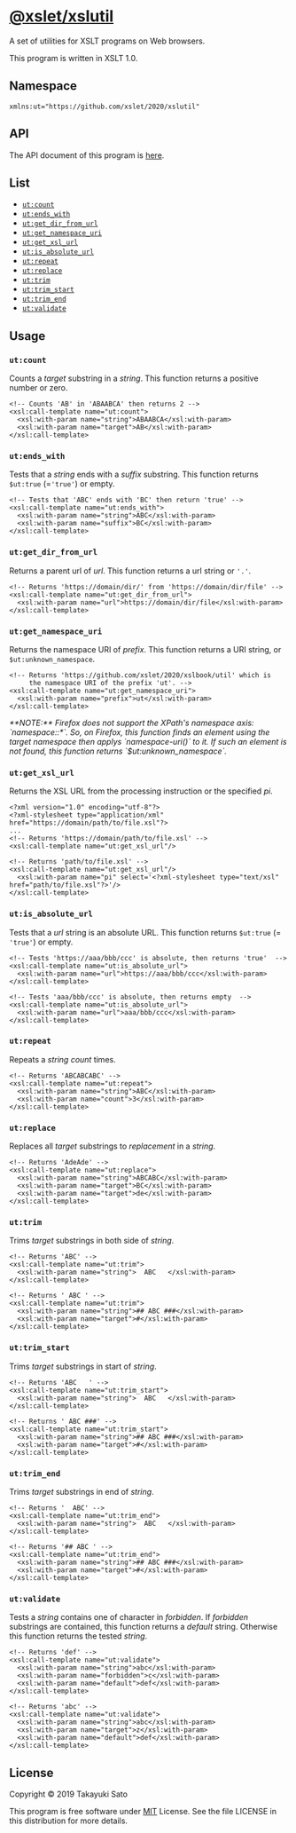 # [@xslet/xslutil](https://github.com/xslet/xslutil)

A set of utilities for XSLT programs on Web browsers.

This program is written in XSLT 1.0.

## Namespace

`xmlns:ut="https://github.com/xslet/2020/xslutil"`

## API

The API document of this program is [here](https://xslet.github.io/xslutil/api/xslutil.xml).

## List

* [`ut:count`](#usage_count)
* [`ut:ends_with`](#usage_ends_with)
* [`ut:get_dir_from_url`](#usage_get_dir_from_url)
* [`ut:get_namespace_uri`](#usage_get_namespace_uri)
* [`ut:get_xsl_url`](#usage_get_xsl_url)
* [`ut:is_absolute_url`](#usage_is_absolute_url)
* [`ut:repeat`](#usage_repeat)
* [`ut:replace`](#usage_replace)
* [`ut:trim`](#usage_trim)
* [`ut:trim_start`](#usage_trim_start)
* [`ut:trim_end`](#usage_trim_end)
* [`ut:validate`](#usage_validate)

## Usage

<a name="usage_count"></a>
### `ut:count`

Counts a *target* substring in a *string*.
This function returns a positive number or zero.

```
<!-- Counts 'AB' in 'ABAABCA' then returns 2 -->
<xsl:call-template name="ut:count">
  <xsl:with-param name="string">ABAABCA</xsl:with-param>
  <xsl:with-param name="target">AB</xsl:with-param>
</xsl:call-template>
```

<a name="usage_ends_with"></a>
### `ut:ends_with`

Tests that a *string* ends with a *suffix* substring.
This function returns `$ut:true` (=`'true'`) or empty.

```
<!-- Tests that 'ABC' ends with 'BC' then return 'true' -->
<xsl:call-template name="ut:ends_with">
  <xsl:with-param name="string">ABC</xsl:with-param>
  <xsl:with-param name="suffix">BC</xsl:with-param>
</xsl:call-template>
```

<a name="usage_get_dir_from_url"></a>
### `ut:get_dir_from_url`

Returns a parent url of *url*.
This function returns a url string or `'.'`.

```
<!-- Returns 'https://domain/dir/' from 'https://domain/dir/file' -->
<xsl:call-template name="ut:get_dir_from_url">
  <xsl:with-param name="url">https://domain/dir/file</xsl:with-param>
</xsl:call-template>
``` 

<a name="usage_get_namespace_uri"></a>
### `ut:get_namespace_uri`

Returns the namespace URI of *prefix*.
This function returns a URI string, or `$ut:unknown_namespace`.

```
<!-- Returns 'https://github.com/xslet/2020/xslbook/util' which is
     the namespace URI of the prefix 'ut'. -->
<xsl:call-template name="ut:get_namespace_uri">
  <xsl:with-param name="prefix">ut</xsl:with-param>
</xsl:call-template>
```

<i>
**NOTE:**
Firefox does not support the XPath's namespace axis: `namespace::*`.
So, on Firefox, this function finds an element using the target namespace then applys `namespace-uri()` to it.
If such an element is not found, this function returns `$ut:unknown_namespace`.
</i>

<a name="usage_get_xsl_url"></a>
### `ut:get_xsl_url`

Returns the XSL URL from the processing instruction or the specified *pi*.

```
<?xml version="1.0" encoding="utf-8"?>
<?xml-stylesheet type="application/xml" href="https://domain/path/to/file.xsl"?>
...
<!-- Returns 'https://domain/path/to/file.xsl' -->
<xsl:call-template name="ut:get_xsl_url"/>

<!-- Returns 'path/to/file.xsl' -->
<xsl:call-template name="ut:get_xsl_url"/>
  <xsl:with-param name="pi" select='<?xml-stylesheet type="text/xsl" href="path/to/file.xsl"?>'/>
</xsl:call-template>
```

<a name="usage_is_absolute_url"></a>
### `ut:is_absolute_url`

Tests that a *url* string is an absolute URL.
This function returns `$ut:true` (= `'true'`) or empty.

```
<!-- Tests 'https://aaa/bbb/ccc' is absolute, then returns 'true'  -->
<xsl:call-template name="ut:is_absolute_url">
  <xsl:with-param name="url">https://aaa/bbb/ccc</xsl:with-param>
</xsl:call-template>

<!-- Tests 'aaa/bbb/ccc' is absolute, then returns empty  -->
<xsl:call-template name="ut:is_absolute_url">
  <xsl:with-param name="url">aaa/bbb/ccc</xsl:with-param>
</xsl:call-template>
```

<a name="usage_repeat"></a>
### `ut:repeat`

Repeats a *string* *count* times.

```
<!-- Returns 'ABCABCABC' -->
<xsl:call-template name="ut:repeat">
  <xsl:with-param name="string">ABC</xsl:with-param>
  <xsl:with-param name="count">3</xsl:with-param>
</xsl:call-template>
``` 

<a name="usage_replace"></a>
### `ut:replace`

Replaces all *target* substrings to *replacement* in a *string*.

```
<!-- Returns 'AdeAde' -->
<xsl:call-template name="ut:replace">
  <xsl:with-param name="string">ABCABC</xsl:with-param>
  <xsl:with-param name="target">BC</xsl:with-param>
  <xsl:with-param name="target">de</xsl:with-param>
</xsl:call-template>
``` 

<a name="usage_trim"></a>
### `ut:trim`

Trims *target* substrings in both side of *string*.

```
<!-- Returns 'ABC' -->
<xsl:call-template name="ut:trim">
  <xsl:with-param name="string">  ABC   </xsl:with-param>
</xsl:call-template>

<!-- Returns ' ABC ' -->
<xsl:call-template name="ut:trim">
  <xsl:with-param name="string">## ABC ###</xsl:with-param>
  <xsl:with-param name="target">#</xsl:with-param>
</xsl:call-template>
``` 

<a name="usage_trim_start"></a>
### `ut:trim_start`

Trims *target* substrings in start of *string*.

```
<!-- Returns 'ABC   ' -->
<xsl:call-template name="ut:trim_start">
  <xsl:with-param name="string">  ABC   </xsl:with-param>
</xsl:call-template>

<!-- Returns ' ABC ###' -->
<xsl:call-template name="ut:trim_start">
  <xsl:with-param name="string">## ABC ###</xsl:with-param>
  <xsl:with-param name="target">#</xsl:with-param>
</xsl:call-template>
``` 

<a name="usage_trim_end"></a>
### `ut:trim_end`

Trims *target* substrings in end of *string*.

```
<!-- Returns '  ABC' -->
<xsl:call-template name="ut:trim_end">
  <xsl:with-param name="string">  ABC   </xsl:with-param>
</xsl:call-template>

<!-- Returns '## ABC ' -->
<xsl:call-template name="ut:trim_end">
  <xsl:with-param name="string">## ABC ###</xsl:with-param>
  <xsl:with-param name="target">#</xsl:with-param>
</xsl:call-template>
``` 

<a name="usage_validate"></a>
### `ut:validate`

Tests a *string* contains one of character in *forbidden*. If *forbidden* substrings are contained, this function returns a *default* string. Otherwise this function returns the tested *string*. 

```
<!-- Returns 'def' -->
<xsl:call-template name="ut:validate">
  <xsl:with-param name="string">abc</xsl:with-param>
  <xsl:with-param name="forbidden">c</xsl:with-param>
  <xsl:with-param name="default">def</xsl:with-param>
</xsl:call-template>

<!-- Returns 'abc' -->
<xsl:call-template name="ut:validate">
  <xsl:with-param name="string">abc</xsl:with-param>
  <xsl:with-param name="target">z</xsl:with-param>
  <xsl:with-param name="default">def</xsl:with-param>
</xsl:call-template>
``` 


## License

Copyright &copy; 2019 Takayuki Sato

This program is free software under [MIT](https://opensource.org/licenses/MIT) License.
See the file LICENSE in this distribution for more details.


